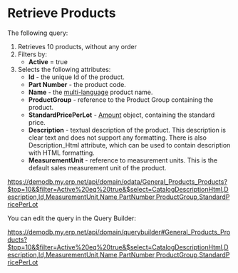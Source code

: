 # Retrieve Products

The following query:
1. Retrieves 10 products, without any order
2. Filters by:
   - **Active** = true
3. Selects the following attributes:
   - **Id** - the unique Id of the product.
   - **Part Number** - the product code.
   - **Name** - the [multi-language](~/topics/domain-api/multi-language-string.md) product name.
   - **ProductGroup** - reference to the Product Group containing the product.
   - **StandardPricePerLot** - [Amount](~/topics/domain-api/amount.md) object, containing the standard price.
   - **Description** - textual description of the product. This description is clear text and does not support any formatting. There is also Description_Html attribute, which can be used to contain description with HTML formatting.
   - **MeasurementUnit** - reference to measurement units. This is the default sales measurement unit of the product.

<https://demodb.my.erp.net/api/domain/odata/General_Products_Products?$top=10&$filter=Active%20eq%20true&$select=CatalogDescriptionHtml,Description,Id,MeasurementUnit,Name,PartNumber,ProductGroup,StandardPricePerLot>

You can edit the query in the Query Builder:

<https://demodb.my.erp.net/api/domain/querybuilder#General_Products_Products?$top=10&$filter=Active%20eq%20true&$select=CatalogDescriptionHtml,Description,Id,MeasurementUnit,Name,PartNumber,ProductGroup,StandardPricePerLot>

